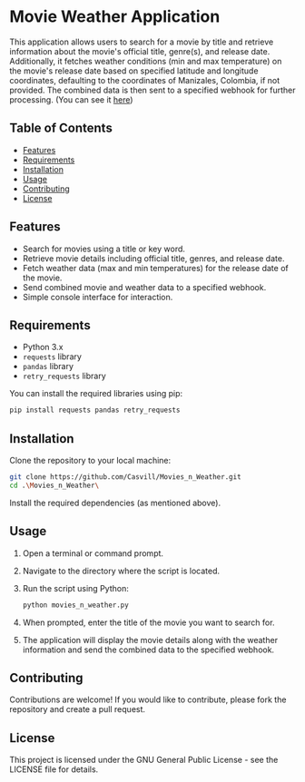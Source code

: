 # Movie Weather Application

This application allows users to search for a movie by title and retrieve information about the movie's official title, genre(s), and release date. Additionally, it fetches weather conditions (min and max temperature) on the movie's release date based on specified latitude and longitude coordinates, defaulting to the coordinates of Manizales, Colombia, if not provided. The combined data is then sent to a specified webhook for further processing. (You can see it [here](https://webhook.site/#!/view/d5d3bffd-4e65-4017-9b6f-6ef344ec0980/7aa737e6-17a8-4e09-8078-158882beadb0/1))

## Table of Contents

- [Features](#features)
- [Requirements](#requirements)
- [Installation](#installation)
- [Usage](#usage)
- [Contributing](#contributing)
- [License](#license)

## Features

- Search for movies using a title or key word.
- Retrieve movie details including official title, genres, and release date.
- Fetch weather data (max and min temperatures) for the release date of the movie.
- Send combined movie and weather data to a specified webhook.
- Simple console interface for interaction.

## Requirements

- Python 3.x
- `requests` library
- `pandas` library
- `retry_requests` library

You can install the required libraries using pip:

```bash
pip install requests pandas retry_requests
```

## Installation
Clone the repository to your local machine:

```bash
git clone https://github.com/Casvill/Movies_n_Weather.git
cd .\Movies_n_Weather\
```
Install the required dependencies (as mentioned above).

## Usage
1. Open a terminal or command prompt.
2. Navigate to the directory where the script is located.
3. Run the script using Python:

   ```bash
   python movies_n_weather.py
   ```

4. When prompted, enter the title of the movie you want to search for.

5. The application will display the movie details along with the weather information and send the combined data to the specified webhook.

## Contributing
Contributions are welcome! If you would like to contribute, please fork the repository and create a pull request.

## License
This project is licensed under the GNU General Public License - see the LICENSE file for details.
